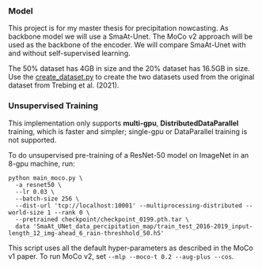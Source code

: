 ### Model

This project is for my master thesis for precipitation nowcasting. As backbone model we will use a SmaAt-Unet.
The MoCo v2 approach will be used as the backbone of the encoder. We will
compare SmaAt-Unet with and without self-supervised learning.

The 50% dataset has 4GB in size and the 20% dataset has 16.5GB in size. 
Use the [create_dataset.py](create_datasets.py) to create the two datasets used from the original dataset from Trebing et al. (2021).

### Unsupervised Training

This implementation only supports **multi-gpu**, **DistributedDataParallel** training, which is faster and simpler; single-gpu or DataParallel training is not supported.

To do unsupervised pre-training of a ResNet-50 model on ImageNet in an 8-gpu machine, run:
```
python main_moco.py \
  -a resnet50 \
  --lr 0.03 \
  --batch-size 256 \
  --dist-url 'tcp://localhost:10001' --multiprocessing-distributed --world-size 1 --rank 0 \
  --pretrained checkpoint/checkpoint_0199.pth.tar \
  data 'SmaAt_UNet_data_percipitation_map/train_test_2016-2019_input-length_12_img-ahead_6_rain-threshhold_50.h5'
```
This script uses all the default hyper-parameters as described in the MoCo v1 paper. To run MoCo v2, set `--mlp --moco-t 0.2 --aug-plus --cos`.
